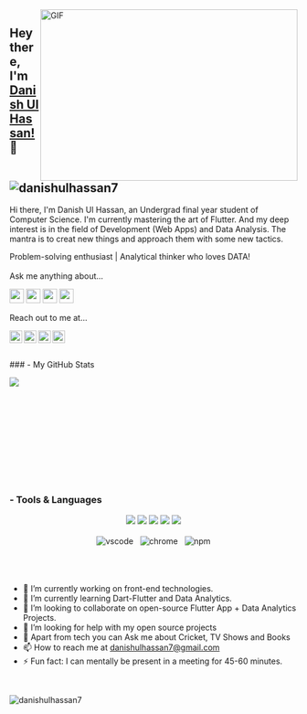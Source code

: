 
<img align="right" alt="GIF" src="https://github.com/abhisheknaiidu/abhisheknaiidu/blob/master/code.gif?raw=true" width="450" height="300" />

## Hey there, I'm [Danish Ul Hassan!](https://danishulhassan7portfolio.web.app/) 👋 <a align="left"> <img src="https://komarev.com/ghpvc/?username=danishulhassan7&label=Views&color=blue&style=plastic" alt="danishulhassan7" /> </a>


Hi there, I'm Danish Ul Hassan, an Undergrad final year student of Computer Science. I'm currently mastering the art of Flutter. And my deep interest is in the field of Development (Web Apps) and Data Analysis. The mantra is to creat new things and approach them with some new tactics. 

Problem-solving enthusiast | Analytical thinker who loves DATA!
<br/>
<br/>
Ask me anything about...

<img src='https://img.shields.io/badge/html-%230095D5?logo=html&logoColor=blue&style=for-the-badge' height='25'/> <img src='https://img.shields.io/badge/WebDev-3DDC84?logo=web&logoColor=white&style=for-the-badge' height='25'/> <img src='https://img.shields.io/badge/css-%230095D5.svg?&style=for-the-badge&logo=css&logoColor=white' height='25'/> <img src='https://img.shields.io/badge/js-%2300ADD8.svg?&style=for-the-badge&logo=js&logoColor=white' height='25'/>


Reach out to me at...

<a href="https://twitter.com/DanishUlHassan5">
  <img align="left" alt="DanishUlHassan's Twitter" width="22px" src="https://cdn.jsdelivr.net/npm/simple-icons@v3/icons/twitter.svg" />
</a><a href="https://www.linkedin.com/in/danish-ul-hassan-a86748171">
  <img align="left" alt="DanishUlHassan's Linkdein" width="22px" src="https://cdn.jsdelivr.net/npm/simple-icons@v3/icons/linkedin.svg" />
</a><a href="https://instagram.com/IamDanishUlHassan/">
  <img align="left" alt="DanishUlHassan's Instagram" width="22px" src="https://cdn.jsdelivr.net/npm/simple-icons@v3/icons/instagram.svg" />
</a><a href="https://www.facebook.com/danixpf">
  <img align="left" alt="DanishUlHassan's Facebook" width="22px" src="https://cdn.jsdelivr.net/npm/simple-icons@v3/icons/facebook.svg" />
</a>
<br/><br/>
<br/>
### - My GitHub Stats

<p>
  <img align="left" src="https://github-readme-stats.vercel.app/api?username=danishulhassan7&show_icons=true&title_color=fff&icon_color=79ff97&text_color=9f9f9f&bg_color=151515"/>
  <br/><br/>
</p>
<br/>

<br/><br/><br/><br/><br/> <br/>
### - Tools & Languages

<p align="center">
  <!-- For more icons please follow  https://github.com/MikeCodesDotNET/ColoredBadges -->
<!--   <img src="https://raw.githubusercontent.com/khattakdev/khattakdev/master/svg/dev/languages/html.svg" alt="html" style="vertical-align:top; margin:4px">
  <img src="https://raw.githubusercontent.com/khattakdev/khattakdev/master/svg/dev/languages/js.svg" alt="js" style="vertical-align:top; margin:4px">
  <img src="https://raw.githubusercontent.com/khattakdev/khattakdev/master/svg/dev/frameworks/react.svg" alt="react" style="vertical-align:top; margin:4px">
  <img src="https://raw.githubusercontent.com/khattakdev/khattakdev/master/svg/dev/languages/python.svg" alt="csharp" style="vertical-align:top; margin:4px"> -->
 <img src="https://img.shields.io/badge/Flutter-02569B?style=for-the-badge&logo=flutter&logoColor=white" />
<img src="https://img.shields.io/badge/Dart-0175C2?style=for-the-badge&logo=dart&logoColor=white" />
<img src="https://img.shields.io/badge/firebase-ffca28?style=for-the-badge&logo=firebase&logoColor=black" />
<img src="https://img.shields.io/badge/Python-FFD43B?style=for-the-badge&logo=python&logoColor=darkgreen" />
<img src="https://img.shields.io/badge/Git-F05032?style=for-the-badge&logo=git&logoColor=white" />
</p>


<p align="center">
  <img src="https://raw.githubusercontent.com/khattakdev/khattakdev/master/svg/dev/tools/visualstudio_code.svg" alt="vscode" style="vertical-align:top; margin:4px">
  <img src="https://raw.githubusercontent.com/khattakdev/khattakdev/master/svg/dev/misc/chrome.svg" alt="chrome" style="vertical-align:top; margin:4px">
  <img src="https://raw.githubusercontent.com/khattakdev/khattakdev/master/svg/dev/services/npm.svg" alt="npm" style="vertical-align:top; margin:4px">
  
</p>

<br/>
<br/>

- 🔭 I’m currently working on front-end technologies. <br/>
- 🌱 I’m currently learning Dart-Flutter and Data Analytics. <br/>
- 👯 I’m looking to collaborate on open-source Flutter App + Data Analytics Projects. <br/>
- 🤔 I’m looking for help with my open source projects<br/>
- 💬 Apart from tech you can Ask me about Cricket, TV Shows and Books<br/>
- 📫 How to reach me at danishulhassan7@gmail.com<br/>
- ⚡ Fun fact: I can mentally be present in a meeting for 45-60 minutes. <br/>

<br/>

<!-- <p>&nbsp;<img align="center" src="https://github-readme-stats.vercel.app/api?username=danishulhassan7&show_icons=true&locale=en" alt="danishulhassan7" /></p> -->
<!-- <p>
<img align="left" src="https://github-readme-stats.vercel.app/api/top-langs?username=danishulhassan7&show_icons=true&locale=en&layout=compact" alt="danishulhassan7" /> </p>
<br/>
<br/> -->
<p><img align="center" src="https://github-readme-streak-stats.herokuapp.com/?user=danishulhassan7&" alt="danishulhassan7" /></p>





